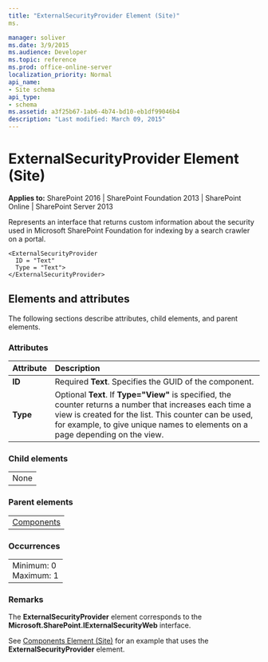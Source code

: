 ```yaml
---
title: "ExternalSecurityProvider Element (Site)"
ms.

manager: soliver
ms.date: 3/9/2015
ms.audience: Developer
ms.topic: reference
ms.prod: office-online-server
localization_priority: Normal
api_name:
- Site schema
api_type:
- schema
ms.assetid: a3f25b67-1ab6-4b74-bd10-eb1df99046b4
description: "Last modified: March 09, 2015"
---
```


# ExternalSecurityProvider Element (Site)

 
  
 **Applies to:** SharePoint 2016 | SharePoint Foundation 2013 | SharePoint Online | SharePoint Server 2013
  
Represents an interface that returns custom information about the security used in Microsoft SharePoint Foundation for indexing by a search crawler on a portal.
  
```
<ExternalSecurityProvider
  ID = "Text"
  Type = "Text">
</ExternalSecurityProvider>
```

## Elements and attributes

The following sections describe attributes, child elements, and parent elements.

### Attributes

|**Attribute**|**Description**|
|:-----|:-----|
|**ID** <br/> |Required **Text**. Specifies the GUID of the component.  <br/> |
|**Type** <br/> |Optional **Text**. If **Type="View"** is specified, the counter returns a number that increases each time a view is created for the list. This counter can be used, for example, to give unique names to elements on a page depending on the view.  <br/> |
   
### Child elements

||
|:-----|
|None |
   
### Parent elements

||
|:-----|
|[Components](components-element-site.md)|
   
### Occurrences

||
|:-----|
|Minimum: 0  <br/> Maximum: 1  <br/> |
   
### Remarks

The **ExternalSecurityProvider** element corresponds to the **Microsoft.SharePoint.IExternalSecurityWeb** interface. 
  
See [Components Element (Site)](components-element-site.md) for an example that uses the **ExternalSecurityProvider** element. 
  

